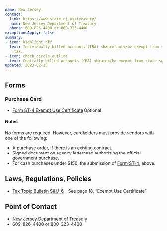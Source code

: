 ```yaml
---
name: New Jersey
contact:
  link: https://www.state.nj.us/treasury/
  name: New Jersey Department of Treasury
  phone: 609-826-4400 or 800-323-4400
exceptionsApply: false
summary:
- icon: highlight_off
  text: Individually billed accounts (IBA) <b>are not</b> exempt from state sales
    tax.
- icon: check_circle_outline
  text: Centrally billed accounts (CBA) <b>are</b> exempt from state sales tax.
updated: 2023-02-15
---
```


## Forms

### Purchase Card

* [Form ST-4 Exempt Use Certificate](https://www.state.nj.us/treasury/taxation/pdf/other_forms/sales/st4.pdf) <span class="usa-tag">Optional</span>

#### Notes

No forms are required. However, cardholders must provide vendors with one of the following:
* A purchase order, if there is an existing contract.
* Signed document on agency letterhead authorizing the official government purchase.
* For cash purchases under $150, the submission of [Form ST-4](https://www.state.nj.us/treasury/taxation/pdf/other_forms/sales/st4.pdf), above.

## Laws, Regulations, Policies

* [Tax Topic Bulletin S&U-6](https://www.state.nj.us/treasury/taxation/pdf/pubs/sales/su6.pdf) - See page 18, “Exempt Use Certificate”

## Point of Contact
- [New Jersey Department of Treasury](https://www.state.nj.us/treasury/)
- 609-826-4400 or 800-323-4400